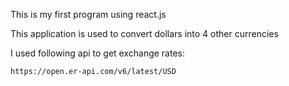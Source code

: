 This is my first program using react.js

This application is used to convert dollars into 4 other currencies

I used following api to get exchange rates:

    https://open.er-api.com/v6/latest/USD


